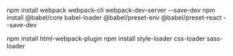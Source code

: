 npm install webpack webpack-cli webpack-dev-server --save-dev
npm install @babel/core babel-loader @babel/preset-env @babel/preset-react --save-dev

npm install html-webpack-plugin
npm install style-loader css-loader sass-loader